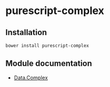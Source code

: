 # purescript-complex

## Installation
```
bower install purescript-complex
```

## Module documentation

- [Data.Complex](docs/Data/Complex.md)
